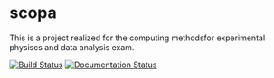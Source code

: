 # scopa
This is a project realized for the computing methodsfor experimental physiscs and
data analysis exam.

[![Build Status](https://travis-ci.com/andreorto98/scopa.svg?branch=main)](https://travis-ci.com/andreorto98/scopa)
[![Documentation Status](https://readthedocs.org/projects/scopa/badge/?version=latest)](https://scopa.readthedocs.io/en/latest/?badge=latest)
